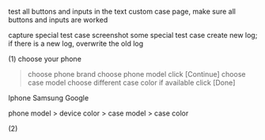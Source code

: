 test all buttons and inputs in the text custom case page, make sure all buttons and inputs are worked

capture special test case
screenshot some special test case
create new log; if there is a new log, overwrite the old log

(1)
choose your phone 
> choose phone brand 
> choose phone model 
> click [Continue] 
> choose case model 
> choose different case color if available 
> click [Done]

Iphone
Samsung
Google

phone model > device color > case model > case color


(2)